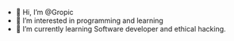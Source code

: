 - 👋 Hi, I’m @Gropic
- 👀 I’m interested in programming and learning
- 🌱 I’m currently learning Software developer and ethical hacking.

<!---
Gropic/Gropic is a ✨ special ✨ repository because its `README.md` (this file) appears on your GitHub profile.
You can click the Preview link to take a look at your changes.
--->
